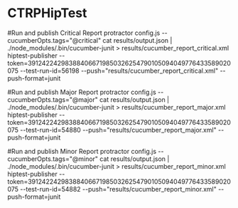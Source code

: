 # CTRPHipTest

#Run and publish Critical Report
protractor config.js --cucumberOpts.tags="@critical"
cat results/output.json | ./node_modules/.bin/cucumber-junit > results/cucumber_report_critical.xml
hiptest-publisher --token=391242242983884066719850326254790105094049776433589020075 --test-run-id=56198  --push="results/cucumber_report_critical.xml" --push-format=junit


#Run and publish Major Report
protractor config.js --cucumberOpts.tags="@major"
cat results/output.json | ./node_modules/.bin/cucumber-junit > results/cucumber_report_major.xml
hiptest-publisher --token=391242242983884066719850326254790105094049776433589020075 --test-run-id=54880  --push="results/cucumber_report_major.xml" --push-format=junit

#Run and publish Minor Report
protractor config.js --cucumberOpts.tags="@minor"
cat results/output.json | ./node_modules/.bin/cucumber-junit > results/cucumber_report_minor.xml
hiptest-publisher --token=391242242983884066719850326254790105094049776433589020075 --test-run-id=54882  --push="results/cucumber_report_minor.xml" --push-format=junit